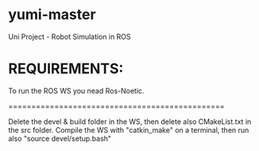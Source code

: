 # yumi-master
Uni Project - Robot Simulation in ROS

REQUIREMENTS:
===============================================

To run the ROS WS you nead Ros-Noetic.

===============================================

Delete the devel & build folder in the WS, then delete also CMakeList.txt in the src folder.
Compile the WS with "catkin_make" on a terminal, then run also "source devel/setup.bash"
